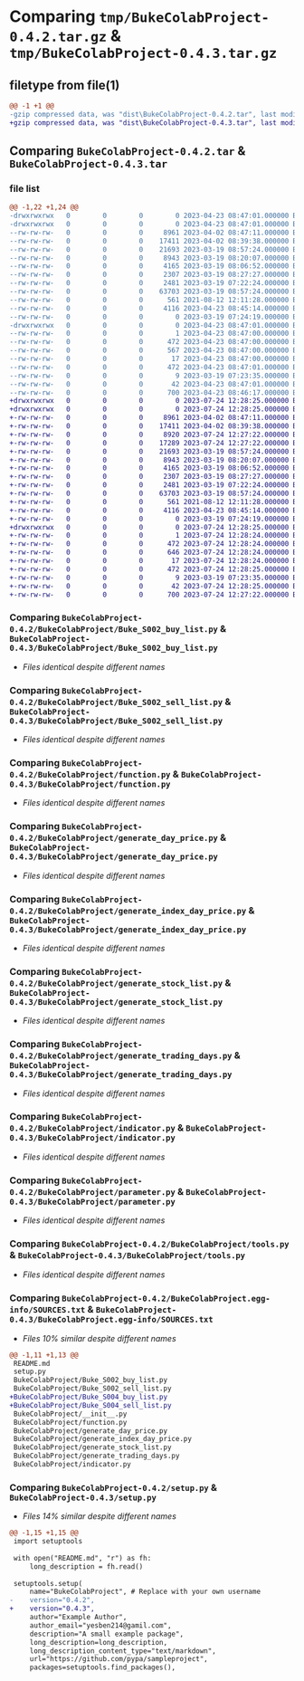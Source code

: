 # Comparing `tmp/BukeColabProject-0.4.2.tar.gz` & `tmp/BukeColabProject-0.4.3.tar.gz`

## filetype from file(1)

```diff
@@ -1 +1 @@
-gzip compressed data, was "dist\BukeColabProject-0.4.2.tar", last modified: Sun Apr 23 08:47:01 2023, max compression
+gzip compressed data, was "dist\BukeColabProject-0.4.3.tar", last modified: Mon Jul 24 12:28:25 2023, max compression
```

## Comparing `BukeColabProject-0.4.2.tar` & `BukeColabProject-0.4.3.tar`

### file list

```diff
@@ -1,22 +1,24 @@
-drwxrwxrwx   0        0        0        0 2023-04-23 08:47:01.000000 BukeColabProject-0.4.2/
-drwxrwxrwx   0        0        0        0 2023-04-23 08:47:01.000000 BukeColabProject-0.4.2/BukeColabProject/
--rw-rw-rw-   0        0        0     8961 2023-04-02 08:47:11.000000 BukeColabProject-0.4.2/BukeColabProject/Buke_S002_buy_list.py
--rw-rw-rw-   0        0        0    17411 2023-04-02 08:39:38.000000 BukeColabProject-0.4.2/BukeColabProject/Buke_S002_sell_list.py
--rw-rw-rw-   0        0        0    21693 2023-03-19 08:57:24.000000 BukeColabProject-0.4.2/BukeColabProject/function.py
--rw-rw-rw-   0        0        0     8943 2023-03-19 08:20:07.000000 BukeColabProject-0.4.2/BukeColabProject/generate_day_price.py
--rw-rw-rw-   0        0        0     4165 2023-03-19 08:06:52.000000 BukeColabProject-0.4.2/BukeColabProject/generate_index_day_price.py
--rw-rw-rw-   0        0        0     2307 2023-03-19 08:27:27.000000 BukeColabProject-0.4.2/BukeColabProject/generate_stock_list.py
--rw-rw-rw-   0        0        0     2481 2023-03-19 07:22:24.000000 BukeColabProject-0.4.2/BukeColabProject/generate_trading_days.py
--rw-rw-rw-   0        0        0    63703 2023-03-19 08:57:24.000000 BukeColabProject-0.4.2/BukeColabProject/indicator.py
--rw-rw-rw-   0        0        0      561 2021-08-12 12:11:28.000000 BukeColabProject-0.4.2/BukeColabProject/parameter.py
--rw-rw-rw-   0        0        0     4116 2023-04-23 08:45:14.000000 BukeColabProject-0.4.2/BukeColabProject/tools.py
--rw-rw-rw-   0        0        0        0 2023-03-19 07:24:19.000000 BukeColabProject-0.4.2/BukeColabProject/__init__.py
-drwxrwxrwx   0        0        0        0 2023-04-23 08:47:01.000000 BukeColabProject-0.4.2/BukeColabProject.egg-info/
--rw-rw-rw-   0        0        0        1 2023-04-23 08:47:00.000000 BukeColabProject-0.4.2/BukeColabProject.egg-info/dependency_links.txt
--rw-rw-rw-   0        0        0      472 2023-04-23 08:47:00.000000 BukeColabProject-0.4.2/BukeColabProject.egg-info/PKG-INFO
--rw-rw-rw-   0        0        0      567 2023-04-23 08:47:00.000000 BukeColabProject-0.4.2/BukeColabProject.egg-info/SOURCES.txt
--rw-rw-rw-   0        0        0       17 2023-04-23 08:47:00.000000 BukeColabProject-0.4.2/BukeColabProject.egg-info/top_level.txt
--rw-rw-rw-   0        0        0      472 2023-04-23 08:47:01.000000 BukeColabProject-0.4.2/PKG-INFO
--rw-rw-rw-   0        0        0        9 2023-03-19 07:23:35.000000 BukeColabProject-0.4.2/README.md
--rw-rw-rw-   0        0        0       42 2023-04-23 08:47:01.000000 BukeColabProject-0.4.2/setup.cfg
--rw-rw-rw-   0        0        0      700 2023-04-23 08:46:17.000000 BukeColabProject-0.4.2/setup.py
+drwxrwxrwx   0        0        0        0 2023-07-24 12:28:25.000000 BukeColabProject-0.4.3/
+drwxrwxrwx   0        0        0        0 2023-07-24 12:28:25.000000 BukeColabProject-0.4.3/BukeColabProject/
+-rw-rw-rw-   0        0        0     8961 2023-04-02 08:47:11.000000 BukeColabProject-0.4.3/BukeColabProject/Buke_S002_buy_list.py
+-rw-rw-rw-   0        0        0    17411 2023-04-02 08:39:38.000000 BukeColabProject-0.4.3/BukeColabProject/Buke_S002_sell_list.py
+-rw-rw-rw-   0        0        0     8920 2023-07-24 12:27:22.000000 BukeColabProject-0.4.3/BukeColabProject/Buke_S004_buy_list.py
+-rw-rw-rw-   0        0        0    17289 2023-07-24 12:27:22.000000 BukeColabProject-0.4.3/BukeColabProject/Buke_S004_sell_list.py
+-rw-rw-rw-   0        0        0    21693 2023-03-19 08:57:24.000000 BukeColabProject-0.4.3/BukeColabProject/function.py
+-rw-rw-rw-   0        0        0     8943 2023-03-19 08:20:07.000000 BukeColabProject-0.4.3/BukeColabProject/generate_day_price.py
+-rw-rw-rw-   0        0        0     4165 2023-03-19 08:06:52.000000 BukeColabProject-0.4.3/BukeColabProject/generate_index_day_price.py
+-rw-rw-rw-   0        0        0     2307 2023-03-19 08:27:27.000000 BukeColabProject-0.4.3/BukeColabProject/generate_stock_list.py
+-rw-rw-rw-   0        0        0     2481 2023-03-19 07:22:24.000000 BukeColabProject-0.4.3/BukeColabProject/generate_trading_days.py
+-rw-rw-rw-   0        0        0    63703 2023-03-19 08:57:24.000000 BukeColabProject-0.4.3/BukeColabProject/indicator.py
+-rw-rw-rw-   0        0        0      561 2021-08-12 12:11:28.000000 BukeColabProject-0.4.3/BukeColabProject/parameter.py
+-rw-rw-rw-   0        0        0     4116 2023-04-23 08:45:14.000000 BukeColabProject-0.4.3/BukeColabProject/tools.py
+-rw-rw-rw-   0        0        0        0 2023-03-19 07:24:19.000000 BukeColabProject-0.4.3/BukeColabProject/__init__.py
+drwxrwxrwx   0        0        0        0 2023-07-24 12:28:25.000000 BukeColabProject-0.4.3/BukeColabProject.egg-info/
+-rw-rw-rw-   0        0        0        1 2023-07-24 12:28:24.000000 BukeColabProject-0.4.3/BukeColabProject.egg-info/dependency_links.txt
+-rw-rw-rw-   0        0        0      472 2023-07-24 12:28:24.000000 BukeColabProject-0.4.3/BukeColabProject.egg-info/PKG-INFO
+-rw-rw-rw-   0        0        0      646 2023-07-24 12:28:24.000000 BukeColabProject-0.4.3/BukeColabProject.egg-info/SOURCES.txt
+-rw-rw-rw-   0        0        0       17 2023-07-24 12:28:24.000000 BukeColabProject-0.4.3/BukeColabProject.egg-info/top_level.txt
+-rw-rw-rw-   0        0        0      472 2023-07-24 12:28:25.000000 BukeColabProject-0.4.3/PKG-INFO
+-rw-rw-rw-   0        0        0        9 2023-03-19 07:23:35.000000 BukeColabProject-0.4.3/README.md
+-rw-rw-rw-   0        0        0       42 2023-07-24 12:28:25.000000 BukeColabProject-0.4.3/setup.cfg
+-rw-rw-rw-   0        0        0      700 2023-07-24 12:27:22.000000 BukeColabProject-0.4.3/setup.py
```

### Comparing `BukeColabProject-0.4.2/BukeColabProject/Buke_S002_buy_list.py` & `BukeColabProject-0.4.3/BukeColabProject/Buke_S002_buy_list.py`

 * *Files identical despite different names*

### Comparing `BukeColabProject-0.4.2/BukeColabProject/Buke_S002_sell_list.py` & `BukeColabProject-0.4.3/BukeColabProject/Buke_S002_sell_list.py`

 * *Files identical despite different names*

### Comparing `BukeColabProject-0.4.2/BukeColabProject/function.py` & `BukeColabProject-0.4.3/BukeColabProject/function.py`

 * *Files identical despite different names*

### Comparing `BukeColabProject-0.4.2/BukeColabProject/generate_day_price.py` & `BukeColabProject-0.4.3/BukeColabProject/generate_day_price.py`

 * *Files identical despite different names*

### Comparing `BukeColabProject-0.4.2/BukeColabProject/generate_index_day_price.py` & `BukeColabProject-0.4.3/BukeColabProject/generate_index_day_price.py`

 * *Files identical despite different names*

### Comparing `BukeColabProject-0.4.2/BukeColabProject/generate_stock_list.py` & `BukeColabProject-0.4.3/BukeColabProject/generate_stock_list.py`

 * *Files identical despite different names*

### Comparing `BukeColabProject-0.4.2/BukeColabProject/generate_trading_days.py` & `BukeColabProject-0.4.3/BukeColabProject/generate_trading_days.py`

 * *Files identical despite different names*

### Comparing `BukeColabProject-0.4.2/BukeColabProject/indicator.py` & `BukeColabProject-0.4.3/BukeColabProject/indicator.py`

 * *Files identical despite different names*

### Comparing `BukeColabProject-0.4.2/BukeColabProject/parameter.py` & `BukeColabProject-0.4.3/BukeColabProject/parameter.py`

 * *Files identical despite different names*

### Comparing `BukeColabProject-0.4.2/BukeColabProject/tools.py` & `BukeColabProject-0.4.3/BukeColabProject/tools.py`

 * *Files identical despite different names*

### Comparing `BukeColabProject-0.4.2/BukeColabProject.egg-info/SOURCES.txt` & `BukeColabProject-0.4.3/BukeColabProject.egg-info/SOURCES.txt`

 * *Files 10% similar despite different names*

```diff
@@ -1,11 +1,13 @@
 README.md
 setup.py
 BukeColabProject/Buke_S002_buy_list.py
 BukeColabProject/Buke_S002_sell_list.py
+BukeColabProject/Buke_S004_buy_list.py
+BukeColabProject/Buke_S004_sell_list.py
 BukeColabProject/__init__.py
 BukeColabProject/function.py
 BukeColabProject/generate_day_price.py
 BukeColabProject/generate_index_day_price.py
 BukeColabProject/generate_stock_list.py
 BukeColabProject/generate_trading_days.py
 BukeColabProject/indicator.py
```

### Comparing `BukeColabProject-0.4.2/setup.py` & `BukeColabProject-0.4.3/setup.py`

 * *Files 14% similar despite different names*

```diff
@@ -1,15 +1,15 @@
 import setuptools
 
 with open("README.md", "r") as fh:
     long_description = fh.read()
 
 setuptools.setup(
     name="BukeColabProject", # Replace with your own username
-    version="0.4.2",
+    version="0.4.3",
     author="Example Author",
     author_email="yesben214@gamil.com",
     description="A small example package",
     long_description=long_description,
     long_description_content_type="text/markdown",
     url="https://github.com/pypa/sampleproject",
     packages=setuptools.find_packages(),
```

